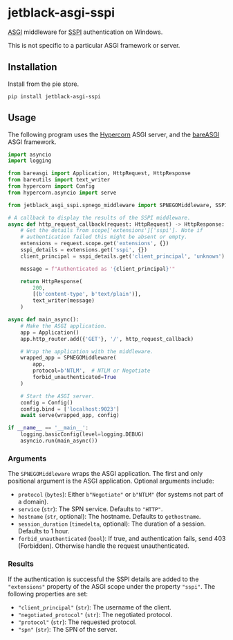 # jetblack-asgi-sspi

[ASGI](https://asgi.readthedocs.io/en/latest/index.html) middleware
for [SSPI](https://en.wikipedia.org/wiki/Security_Support_Provider_Interface) authentication
on Windows.

This is not specific to a particular ASGI framework or server.

## Installation

Install from the pie store.

```
pip install jetblack-asgi-sspi
```

## Usage

The following program uses the
[Hypercorn](https://pgjones.gitlab.io/hypercorn/)
ASGI server, and the
[bareASGI](https://github.com/rob-blackbourn/bareASGI)
ASGI framework.

```python
import asyncio
import logging

from bareasgi import Application, HttpRequest, HttpResponse
from bareutils import text_writer
from hypercorn import Config
from hypercorn.asyncio import serve

from jetblack_asgi_sspi.spnego_middleware import SPNEGOMiddleware, SSPIDetails

# A callback to display the results of the SSPI middleware.
async def http_request_callback(request: HttpRequest) -> HttpResponse:
    # Get the details from scope['extensions']['sspi']. Note if
    # authentication failed this might be absent or empty.
    extensions = request.scope.get('extensions', {})
    sspi_details = extensions.get('sspi', {})
    client_principal = sspi_details.get('client_principal', 'unknown')

    message = f"Authenticated as '{client_principal}'"

    return HttpResponse(
        200,
        [(b'content-type', b'text/plain')],
        text_writer(message)
    )

async def main_async():
    # Make the ASGI application.
    app = Application()
    app.http_router.add({'GET'}, '/', http_request_callback)

    # Wrap the application with the middleware.
    wrapped_app = SPNEGOMiddleware(
        app,
        protocol=b'NTLM',  # NTLM or Negotiate
        forbid_unauthenticated=True
    )

    # Start the ASGI server.
    config = Config()
    config.bind = ['localhost:9023']
    await serve(wrapped_app, config)

if __name__ == '__main__':
    logging.basicConfig(level=logging.DEBUG)
    asyncio.run(main_async())
```

### Arguments

The `SPNEGOMiddleware` wraps the ASGI application. The first and only
positional argument is the ASGI application. Optional arguments include:

* `protocol` (`bytes`): Either `b"Negotiate"` or `b"NTLM"` (for systems not part of a domain).
* `service` (`str`): The SPN service. Defaults to `"HTTP"`.
* `hostname` (`str`, optional): The hostname. Defaults to `gethostname`.
* `session_duration` (`timedelta`, optional): The duration of a session. Defaults to 1 hour.
* `forbid_unauthenticated` (`bool`): If true, and authentication fails, send 403 (Forbidden). Otherwise handle the request unauthenticated.

### Results

If the authentication is successful the SSPI details are added to the
`"extensions"` property of the ASGI scope under the property `"sspi"`.
The following properties are set:

* `"client_principal"` (`str`): The username of the client.
* `"negotiated_protocol"` (`str`): The negotiated protocol.
* `"protocol"` (`str`): The requested protocol.
* `"spn"` (`str`): The SPN of the server.
